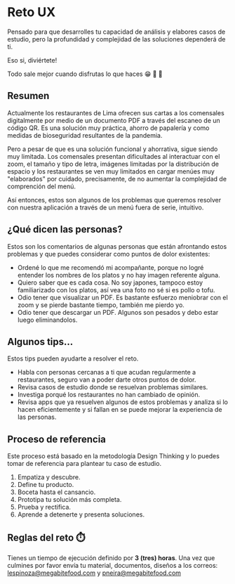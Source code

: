 # Reto UX
Pensado para que desarrolles tu capacidad de análisis y elabores casos de estudio, pero la profundidad y complejidad de las soluciones dependerá de ti.

Eso si, diviértete!

Todo sale mejor cuando disfrutas lo que haces 😁 💪 🙌

## Resumen
Actualmente los restaurantes de Lima ofrecen sus cartas a los comensales  digitalmente por medio de un documento PDF a través del escaneo de un código QR. Es una solución muy práctica, ahorro de papalería y como medidas de bioseguridad resultantes de la pandemia.

Pero a pesar de que es una solución funcional y ahorrativa, sigue siendo muy limitada. Los comensales presentan dificultades al interactuar con el zoom, el tamaño y tipo de letra, imágenes limitadas por la distribución de espacio y los restaurantes se ven muy limitados en cargar menúes muy "elaborados" por cuidado, precisamente, de no aumentar la complejidad de comprención del menú. 

Así entonces, estos son algunos de los problemas que queremos resolver con nuestra aplicación a través de un menú fuera de serie, intuitivo.

## ¿Qué dicen las personas?
Estos son los comentarios de algunas personas que están afrontando estos problemas y que puedes considerar como puntos de dolor existentes:

- Ordené lo que me recomendó mi acompañante, porque no logré entender los nombres de los platos y no hay imagen referente alguna.
- Quiero saber que es cada cosa. No soy japones, tampoco estoy familiarizado con los platos, así vea una foto no sé si es pollo o tofu.
- Odio tener que visualizar un PDF. Es bastante esfuerzo meniobrar con el zoom y se pierde bastante tiempo, también me pierdo yo.
- Odio tener que descargar un PDF. Algunos son pesados y debo estar luego eliminandolos.

## Algunos tips...
Estos tips pueden ayudarte a resolver el reto.
- Habla con personas cercanas a ti que acudan regularmente a restaurantes, seguro van a poder darte otros puntos de dolor.
- Revisa casos de estudio donde se resuelvan problemas similares.
- Investiga porqué los restaurantes no han cambiado de opinión.
- Revisa apps que ya resuelven algunos de estos problemas y analiza si lo hacen eficientemente y si fallan en se puede mejorar la experiencia de las personas.

## Proceso de referencia
Este proceso está basado en la metodología Design Thinking y lo puedes tomar de referencia para plantear tu caso de estudio.

1. Empatiza y descubre.
2. Define tu producto.
3. Boceta hasta el cansancio.
4. Prototipa tu solución más completa.
5. Prueba y rectifica.
6. Aprende a detenerte y presenta soluciones.

## Reglas del reto ⏱️
Tienes un tiempo de ejecución definido por **3 (tres) horas**. Una vez que culmines por favor envía tu material, documentos, diseños a los correos:  [lespinoza@megabitefood.com](mailto:lespinoza@megabitefood.com) y [pneira@megabitefood.com](mailto:pneira@megabitefood.com)
